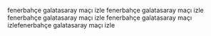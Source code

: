 fenerbahçe galatasaray maçı izle fenerbahçe galatasaray maçı izle fenerbahçe galatasaray maçı izle fenerbahçe galatasaray maçı izlefenerbahçe galatasaray maçı izle
